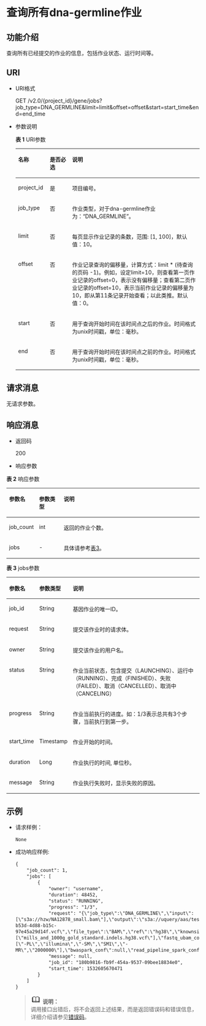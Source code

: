 # 查询所有dna-germline作业<a name="dli_02_0141"></a>

## 功能介绍<a name="section6968756197"></a>

查询所有已经提交的作业的信息，包括作业状态、运行时间等。

## URI<a name="section169693561590"></a>

-   URI格式

    GET /v2.0/\{project\_id\}/gene/jobs?job\_type=DNA\_GERMLINE&limit=limit&offset=offset&start=start\_time&end=end\_time

-   参数说明

    **表 1**  URI参数

    <a name="table129761556598"></a>
    <table><thead align="left"><tr id="row1826735713913"><th class="cellrowborder" valign="top" width="17.171717171717173%" id="mcps1.2.4.1.1"><p id="p226717571598"><a name="p226717571598"></a><a name="p226717571598"></a>名称</p>
    </th>
    <th class="cellrowborder" valign="top" width="12.121212121212121%" id="mcps1.2.4.1.2"><p id="p8267195712917"><a name="p8267195712917"></a><a name="p8267195712917"></a>是否必选</p>
    </th>
    <th class="cellrowborder" valign="top" width="70.70707070707071%" id="mcps1.2.4.1.3"><p id="p11267457995"><a name="p11267457995"></a><a name="p11267457995"></a>说明</p>
    </th>
    </tr>
    </thead>
    <tbody><tr id="row1026714572915"><td class="cellrowborder" valign="top" width="17.171717171717173%" headers="mcps1.2.4.1.1 "><p id="p17267757296"><a name="p17267757296"></a><a name="p17267757296"></a>project_id</p>
    </td>
    <td class="cellrowborder" valign="top" width="12.121212121212121%" headers="mcps1.2.4.1.2 "><p id="p14267557694"><a name="p14267557694"></a><a name="p14267557694"></a>是</p>
    </td>
    <td class="cellrowborder" valign="top" width="70.70707070707071%" headers="mcps1.2.4.1.3 "><p id="p82675571912"><a name="p82675571912"></a><a name="p82675571912"></a>项目编号。</p>
    </td>
    </tr>
    <tr id="row289917465117"><td class="cellrowborder" valign="top" width="17.171717171717173%" headers="mcps1.2.4.1.1 "><p id="p690111461916"><a name="p690111461916"></a><a name="p690111461916"></a>job_type</p>
    </td>
    <td class="cellrowborder" valign="top" width="12.121212121212121%" headers="mcps1.2.4.1.2 "><p id="p9901746512"><a name="p9901746512"></a><a name="p9901746512"></a>否</p>
    </td>
    <td class="cellrowborder" valign="top" width="70.70707070707071%" headers="mcps1.2.4.1.3 "><p id="p14901346515"><a name="p14901346515"></a><a name="p14901346515"></a>作业类型，对于dna-germline作业为：<span class="parmvalue" id="parmvalue931133812598"><a name="parmvalue931133812598"></a><a name="parmvalue931133812598"></a>“DNA_GERMLINE”</span>。</p>
    </td>
    </tr>
    <tr id="row1226716573912"><td class="cellrowborder" valign="top" width="17.171717171717173%" headers="mcps1.2.4.1.1 "><p id="p1826713571397"><a name="p1826713571397"></a><a name="p1826713571397"></a>limit</p>
    </td>
    <td class="cellrowborder" valign="top" width="12.121212121212121%" headers="mcps1.2.4.1.2 "><p id="p1026795710912"><a name="p1026795710912"></a><a name="p1026795710912"></a>否</p>
    </td>
    <td class="cellrowborder" valign="top" width="70.70707070707071%" headers="mcps1.2.4.1.3 "><p id="p22671457796"><a name="p22671457796"></a><a name="p22671457796"></a>每页显示作业记录的条数，范围: [1, 100]，默认值：10。</p>
    </td>
    </tr>
    <tr id="row1426711571890"><td class="cellrowborder" valign="top" width="17.171717171717173%" headers="mcps1.2.4.1.1 "><p id="p8267357993"><a name="p8267357993"></a><a name="p8267357993"></a>offset</p>
    </td>
    <td class="cellrowborder" valign="top" width="12.121212121212121%" headers="mcps1.2.4.1.2 "><p id="p132678578917"><a name="p132678578917"></a><a name="p132678578917"></a>否</p>
    </td>
    <td class="cellrowborder" valign="top" width="70.70707070707071%" headers="mcps1.2.4.1.3 "><p id="p2268155713918"><a name="p2268155713918"></a><a name="p2268155713918"></a>作业记录查询的偏移量，计算方式：limit * (待查询的页码 -1)。例如，设定limit=10，则查看第一页作业记录的offset=0，表示没有偏移量；查看第二页作业记录的offset=10，表示当前作业记录的偏移量为10，即从第11条记录开始查看；以此类推。默认值：0。</p>
    </td>
    </tr>
    <tr id="row1826855715912"><td class="cellrowborder" valign="top" width="17.171717171717173%" headers="mcps1.2.4.1.1 "><p id="p192681657995"><a name="p192681657995"></a><a name="p192681657995"></a>start</p>
    </td>
    <td class="cellrowborder" valign="top" width="12.121212121212121%" headers="mcps1.2.4.1.2 "><p id="p22680574914"><a name="p22680574914"></a><a name="p22680574914"></a>否</p>
    </td>
    <td class="cellrowborder" valign="top" width="70.70707070707071%" headers="mcps1.2.4.1.3 "><p id="p172681157494"><a name="p172681157494"></a><a name="p172681157494"></a>用于查询开始时间在该时间点之后的作业。时间格式为unix时间戳，单位：毫秒。</p>
    </td>
    </tr>
    <tr id="row22682057196"><td class="cellrowborder" valign="top" width="17.171717171717173%" headers="mcps1.2.4.1.1 "><p id="p132686579919"><a name="p132686579919"></a><a name="p132686579919"></a>end</p>
    </td>
    <td class="cellrowborder" valign="top" width="12.121212121212121%" headers="mcps1.2.4.1.2 "><p id="p112689571297"><a name="p112689571297"></a><a name="p112689571297"></a>否</p>
    </td>
    <td class="cellrowborder" valign="top" width="70.70707070707071%" headers="mcps1.2.4.1.3 "><p id="p1426817576910"><a name="p1426817576910"></a><a name="p1426817576910"></a>用于查询开始时间在该时间点之前的作业。时间格式为unix时间戳，单位：毫秒。</p>
    </td>
    </tr>
    </tbody>
    </table>


## 请求消息<a name="section3414034164017"></a>

无请求参数。

## 响应消息<a name="section2101574914"></a>

-   返回码

    200

-   响应参数

**表 2**  响应参数

<a name="table192695719914"></a>
<table><thead align="left"><tr id="row82696574918"><th class="cellrowborder" valign="top" width="15.120000000000001%" id="mcps1.2.4.1.1"><p id="p102691857892"><a name="p102691857892"></a><a name="p102691857892"></a>参数名</p>
</th>
<th class="cellrowborder" valign="top" width="12.790000000000001%" id="mcps1.2.4.1.2"><p id="p12269185711914"><a name="p12269185711914"></a><a name="p12269185711914"></a>参数类型</p>
</th>
<th class="cellrowborder" valign="top" width="72.09%" id="mcps1.2.4.1.3"><p id="p192698571294"><a name="p192698571294"></a><a name="p192698571294"></a>说明</p>
</th>
</tr>
</thead>
<tbody><tr id="row5269257198"><td class="cellrowborder" valign="top" width="15.120000000000001%" headers="mcps1.2.4.1.1 "><p id="p1226915571998"><a name="p1226915571998"></a><a name="p1226915571998"></a>job_count</p>
</td>
<td class="cellrowborder" valign="top" width="12.790000000000001%" headers="mcps1.2.4.1.2 "><p id="p1726911578913"><a name="p1726911578913"></a><a name="p1726911578913"></a>int</p>
</td>
<td class="cellrowborder" valign="top" width="72.09%" headers="mcps1.2.4.1.3 "><p id="p527011570915"><a name="p527011570915"></a><a name="p527011570915"></a>返回的作业个数。</p>
</td>
</tr>
<tr id="row89762011203411"><td class="cellrowborder" valign="top" width="15.120000000000001%" headers="mcps1.2.4.1.1 "><p id="p109761711113420"><a name="p109761711113420"></a><a name="p109761711113420"></a>jobs</p>
</td>
<td class="cellrowborder" valign="top" width="12.790000000000001%" headers="mcps1.2.4.1.2 "><p id="p19976101143410"><a name="p19976101143410"></a><a name="p19976101143410"></a>-</p>
</td>
<td class="cellrowborder" valign="top" width="72.09%" headers="mcps1.2.4.1.3 "><p id="p4976111183419"><a name="p4976111183419"></a><a name="p4976111183419"></a>具体请参考<a href="#table1066213340337">表3</a>。</p>
</td>
</tr>
</tbody>
</table>

**表 3**  jobs参数

<a name="table1066213340337"></a>
<table><thead align="left"><tr id="row1966683414337"><th class="cellrowborder" valign="top" width="15.120000000000001%" id="mcps1.2.4.1.1"><p id="p466873416331"><a name="p466873416331"></a><a name="p466873416331"></a>参数名</p>
</th>
<th class="cellrowborder" valign="top" width="12.790000000000001%" id="mcps1.2.4.1.2"><p id="p766812345333"><a name="p766812345333"></a><a name="p766812345333"></a>参数类型</p>
</th>
<th class="cellrowborder" valign="top" width="72.09%" id="mcps1.2.4.1.3"><p id="p1669193412333"><a name="p1669193412333"></a><a name="p1669193412333"></a>说明</p>
</th>
</tr>
</thead>
<tbody><tr id="row1167516342336"><td class="cellrowborder" valign="top" width="15.120000000000001%" headers="mcps1.2.4.1.1 "><p id="p15677193417334"><a name="p15677193417334"></a><a name="p15677193417334"></a>job_id</p>
</td>
<td class="cellrowborder" valign="top" width="12.790000000000001%" headers="mcps1.2.4.1.2 "><p id="p367743414333"><a name="p367743414333"></a><a name="p367743414333"></a>String</p>
</td>
<td class="cellrowborder" valign="top" width="72.09%" headers="mcps1.2.4.1.3 "><p id="p967823493319"><a name="p967823493319"></a><a name="p967823493319"></a>基因作业的唯一ID。</p>
</td>
</tr>
<tr id="row15679113473318"><td class="cellrowborder" valign="top" width="15.120000000000001%" headers="mcps1.2.4.1.1 "><p id="p106811234153313"><a name="p106811234153313"></a><a name="p106811234153313"></a>request</p>
</td>
<td class="cellrowborder" valign="top" width="12.790000000000001%" headers="mcps1.2.4.1.2 "><p id="p6682193410335"><a name="p6682193410335"></a><a name="p6682193410335"></a>String</p>
</td>
<td class="cellrowborder" valign="top" width="72.09%" headers="mcps1.2.4.1.3 "><p id="p1468233483317"><a name="p1468233483317"></a><a name="p1468233483317"></a>提交该作业时的请求体。</p>
</td>
</tr>
<tr id="row368312346331"><td class="cellrowborder" valign="top" width="15.120000000000001%" headers="mcps1.2.4.1.1 "><p id="p1968353413316"><a name="p1968353413316"></a><a name="p1968353413316"></a>owner</p>
</td>
<td class="cellrowborder" valign="top" width="12.790000000000001%" headers="mcps1.2.4.1.2 "><p id="p96841349338"><a name="p96841349338"></a><a name="p96841349338"></a>String</p>
</td>
<td class="cellrowborder" valign="top" width="72.09%" headers="mcps1.2.4.1.3 "><p id="p146851234133312"><a name="p146851234133312"></a><a name="p146851234133312"></a>提交该作业的用户名。</p>
</td>
</tr>
<tr id="row10685123433312"><td class="cellrowborder" valign="top" width="15.120000000000001%" headers="mcps1.2.4.1.1 "><p id="p13687103417339"><a name="p13687103417339"></a><a name="p13687103417339"></a>status</p>
</td>
<td class="cellrowborder" valign="top" width="12.790000000000001%" headers="mcps1.2.4.1.2 "><p id="p12687934153313"><a name="p12687934153313"></a><a name="p12687934153313"></a>String</p>
</td>
<td class="cellrowborder" valign="top" width="72.09%" headers="mcps1.2.4.1.3 "><p id="p14689183493310"><a name="p14689183493310"></a><a name="p14689183493310"></a>作业当前状态，包含提交（LAUNCHING）、运行中（RUNNING）、完成（FINISHED）、失败（FAILED）、取消（CANCELLED）、取消中（CANCELING）</p>
</td>
</tr>
<tr id="row768915341337"><td class="cellrowborder" valign="top" width="15.120000000000001%" headers="mcps1.2.4.1.1 "><p id="p1169016348335"><a name="p1169016348335"></a><a name="p1169016348335"></a>progress</p>
</td>
<td class="cellrowborder" valign="top" width="12.790000000000001%" headers="mcps1.2.4.1.2 "><p id="p20692134113311"><a name="p20692134113311"></a><a name="p20692134113311"></a>String</p>
</td>
<td class="cellrowborder" valign="top" width="72.09%" headers="mcps1.2.4.1.3 "><p id="p2069414345332"><a name="p2069414345332"></a><a name="p2069414345332"></a>作业当前执行的进度。如：1/3表示总共有3个步骤，当前执行到第一步。</p>
</td>
</tr>
<tr id="row136941349334"><td class="cellrowborder" valign="top" width="15.120000000000001%" headers="mcps1.2.4.1.1 "><p id="p1169493413319"><a name="p1169493413319"></a><a name="p1169493413319"></a>start_time</p>
</td>
<td class="cellrowborder" valign="top" width="12.790000000000001%" headers="mcps1.2.4.1.2 "><p id="p1695113410330"><a name="p1695113410330"></a><a name="p1695113410330"></a>Timestamp</p>
</td>
<td class="cellrowborder" valign="top" width="72.09%" headers="mcps1.2.4.1.3 "><p id="p669503417331"><a name="p669503417331"></a><a name="p669503417331"></a>作业开始的时间。</p>
</td>
</tr>
<tr id="row969673423316"><td class="cellrowborder" valign="top" width="15.120000000000001%" headers="mcps1.2.4.1.1 "><p id="p106971534183316"><a name="p106971534183316"></a><a name="p106971534183316"></a>duration</p>
</td>
<td class="cellrowborder" valign="top" width="12.790000000000001%" headers="mcps1.2.4.1.2 "><p id="p76986349336"><a name="p76986349336"></a><a name="p76986349336"></a>Long</p>
</td>
<td class="cellrowborder" valign="top" width="72.09%" headers="mcps1.2.4.1.3 "><p id="p27001334113310"><a name="p27001334113310"></a><a name="p27001334113310"></a>作业执行的时间, 单位秒。</p>
</td>
</tr>
<tr id="row117002348336"><td class="cellrowborder" valign="top" width="15.120000000000001%" headers="mcps1.2.4.1.1 "><p id="p17009343338"><a name="p17009343338"></a><a name="p17009343338"></a>message</p>
</td>
<td class="cellrowborder" valign="top" width="12.790000000000001%" headers="mcps1.2.4.1.2 "><p id="p970103453316"><a name="p970103453316"></a><a name="p970103453316"></a>String</p>
</td>
<td class="cellrowborder" valign="top" width="72.09%" headers="mcps1.2.4.1.3 "><p id="p107031134133310"><a name="p107031134133310"></a><a name="p107031134133310"></a>作业执行失败时，显示失败的原因。</p>
</td>
</tr>
</tbody>
</table>

## 示例<a name="section320217117419"></a>

-   请求样例：

    ```
    None
    ```


-   成功响应样例:

    ```
    {
        "job_count": 1,
        "jobs": [
            {
                "owner": "username",
                "duration": 48452,
                "status": "RUNNING",
                "progress": "1/3",
                "request": "{\"job_type\":\"DNA_GERMLINE\",\"input\":[\"s3a://hzw/NA12878_small.bam\"],\"output\":\"s3a://uquery/aas/test/bbf4c994-b53d-4d88-b15c-97e45a29d14f.vcf\",\"file_type\":\"BAM\",\"ref\":\"hg38\",\"knownsites\":[\"mills_and_1000g_gold_standard.indels.hg38.vcf\"],\"fastq_ubam_conf\":[\"-PL\",\"illumina\",\"-SM\",\"SM1\",\"-MR\",\"2000000\"],\"bwaspark_conf\":null,\"read_pipeline_spark_conf\":null,
                "message": null,
                "job_id": "180b9816-fb9f-454a-9537-09bee18834e0",
                "start_time": 1532605670471
            }
        ]
    }
    ```

    >![](public_sys-resources/icon-note.gif) **说明：**   
    >调用接口出错后，将不会返回上述结果，而是返回错误码和错误信息，详细介绍请参见[错误码](错误码.md)。  


